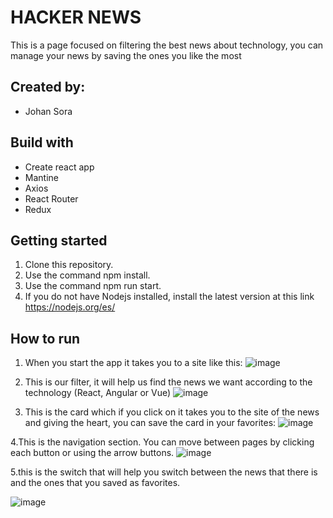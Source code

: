 # HACKER NEWS

This is a page focused on filtering the best news about technology, you can manage your news by saving the ones you like the most

## Created by:

- Johan Sora

## Build with

- Create react app
- Mantine
- Axios
- React Router
- Redux

## Getting started

1. Clone this repository.
2. Use the command npm install.
3. Use the command npm run start.
4. If you do not have Nodejs installed, install the latest version at this link https://nodejs.org/es/

## How to run

1. When you start the app it takes you to a site like this:
![image](https://user-images.githubusercontent.com/97265315/181215339-aad52de9-63b7-4743-99bf-3bc4829e0711.png)

2. This is our filter, it will help us find the news we want according to the technology (React, Angular or Vue)
![image](https://user-images.githubusercontent.com/97265315/181215634-8e532bf6-3249-4053-a804-af7aeabbe399.png)

3. This is the card which if you click on it takes you to the site of the news and giving the heart, you can save the card in your favorites:
![image](https://user-images.githubusercontent.com/97265315/181215947-d98c7b52-56b7-46ac-bb3d-2bdc8c51f887.png)

4.This is the navigation section. You can move between pages by clicking each button or using the arrow buttons.
![image](https://user-images.githubusercontent.com/97265315/181216020-1ad81e2c-f52f-4437-99eb-3f800473146a.png)

5.this is the switch that will help you switch between the news that there is and the ones that you saved as favorites.

![image](https://user-images.githubusercontent.com/97265315/181216245-d790390d-f11e-46a9-a24b-efd327402a09.png)
